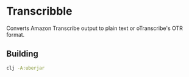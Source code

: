 # Transcribble

Converts Amazon Transcribe output to plain text or oTranscribe's OTR format.

## Building

``` sh
clj -A:uberjar
```
